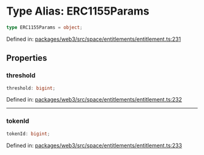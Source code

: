 # Type Alias: ERC1155Params

```ts
type ERC1155Params = object;
```

Defined in: [packages/web3/src/space/entitlements/entitlement.ts:231](https://github.com/towns-protocol/towns/blob/0db1fd0ac7258e8db8cedfb6183e8eade8284fa1/packages/web3/src/space/entitlements/entitlement.ts#L231)

## Properties

### threshold

```ts
threshold: bigint;
```

Defined in: [packages/web3/src/space/entitlements/entitlement.ts:232](https://github.com/towns-protocol/towns/blob/0db1fd0ac7258e8db8cedfb6183e8eade8284fa1/packages/web3/src/space/entitlements/entitlement.ts#L232)

***

### tokenId

```ts
tokenId: bigint;
```

Defined in: [packages/web3/src/space/entitlements/entitlement.ts:233](https://github.com/towns-protocol/towns/blob/0db1fd0ac7258e8db8cedfb6183e8eade8284fa1/packages/web3/src/space/entitlements/entitlement.ts#L233)

